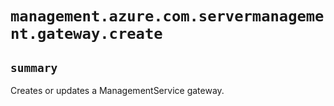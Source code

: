 # `management.azure.com.servermanagement.gateway.create`

## `summary`
Creates or updates a ManagementService gateway.


